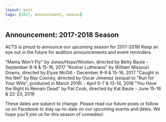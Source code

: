 ```yaml
---
layout: post
tags: [2017, announcement, season]
---
```


## Announcement: 2017-2018 Season

ACTS is proud to announce our upcoming season for 2017-2018! Keep an eye out in the future for audition announcements and event reminders.

"Mama Won't Fly" by Jones/Hope/Wooten, directed by Betty Baute - September 8-9 & 15-16, 2017
"Kosher Lutherans" by William Missouri Downs, directed by Elyse McGill - December 8-9 & 15-16, 2017
"Caught in the Net" by Ray Cooney, directed by Oscar Jimenez (sequel to "Run for Your Wife", produced in March 2016) - April 6-7 & 13-14, 2018
"You Have the Right to Remain Dead" by Pat Cook, directed by Kat Baute - June 15-16 & 22-23, 2018

These dates are subject to change. Please read our future posts or follow us on Facebook to stay up-to-date on our upcoming events and dates. We hope you'll join us for this season of comedies!
